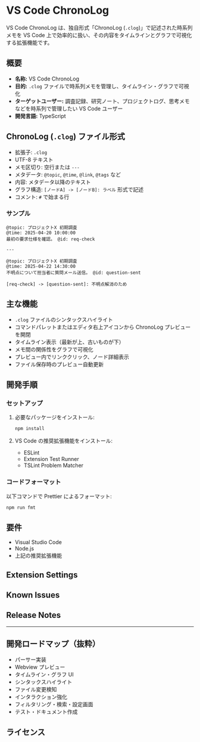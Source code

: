 # VS Code ChronoLog

VS Code ChronoLog は、独自形式「ChronoLog (`.clog`)」で記述された時系列メモを VS Code 上で効率的に扱い、その内容をタイムラインとグラフで可視化する拡張機能です。

## 概要

- **名称:** VS Code ChronoLog
- **目的:** `.clog` ファイルで時系列メモを管理し、タイムライン・グラフで可視化
- **ターゲットユーザー:** 調査記録、研究ノート、プロジェクトログ、思考メモなどを時系列で管理したい VS Code ユーザー
- **開発言語:** TypeScript

## ChronoLog (`.clog`) ファイル形式

- 拡張子: `.clog`
- UTF-8 テキスト
- メモ区切り: 空行または `---`
- メタデータ: `@topic`, `@time`, `@link`, `@tags` など
- 内容: メタデータ以降のテキスト
- グラフ構造: `[ノードA] -> [ノードB]: ラベル` 形式で記述
- コメント: `#` で始まる行

### サンプル

```text
@topic: プロジェクトX 初期調査
@time: 2025-04-20 10:00:00
最初の要求仕様を確認。 @id: req-check

---

@topic: プロジェクトX 初期調査
@time: 2025-04-22 14:30:00
不明点について担当者に質問メール送信。 @id: question-sent

[req-check] -> [question-sent]: 不明点解消のため
```

## 主な機能

- `.clog` ファイルのシンタックスハイライト
- コマンドパレットまたはエディタ右上アイコンから ChronoLog プレビューを開閉
- タイムライン表示（最新が上、古いものが下）
- メモ間の関係性をグラフで可視化
- プレビュー内でリンククリック、ノード詳細表示
- ファイル保存時のプレビュー自動更新

## 開発手順

### セットアップ

1. 必要なパッケージをインストール:

   ```bash
   npm install
   ```

2. VS Code の推奨拡張機能をインストール:

   - ESLint
   - Extension Test Runner
   - TSLint Problem Matcher

### コードフォーマット

以下コマンドで Prettier によるフォーマット:

```bash
npm run fmt
```

## 要件

- Visual Studio Code
- Node.js
- 上記の推奨拡張機能

## Extension Settings

<!-- 設定項目があればここに記載。現時点で未記載。 -->

## Known Issues

<!-- 既知の問題があればここに記載。現時点で未記載。 -->

## Release Notes

<!-- リリースノートをここに記載。 -->

---

## 開発ロードマップ（抜粋）

- パーサー実装
- Webview プレビュー
- タイムライン・グラフ UI
- シンタックスハイライト
- ファイル変更検知
- インタラクション強化
- フィルタリング・検索・設定画面
- テスト・ドキュメント作成

## ライセンス

<!-- ライセンス情報をここに記載。 -->
